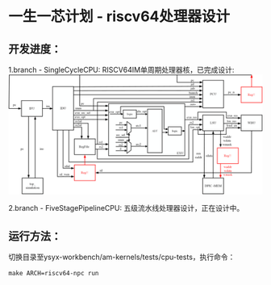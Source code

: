 # 一生一芯计划 - riscv64处理器设计
## 开发进度：

1.branch - SingleCycleCPU: RISCV64IM单周期处理器核，已完成设计:
![img](README.assets/SingleCycleCPU.png)

2.branch - FiveStagePipelineCPU: 五级流水线处理器设计，正在设计中。

## 运行方法：
切换目录至ysyx-workbench/am-kernels/tests/cpu-tests，执行命令：
```
make ARCH=riscv64-npc run
```
